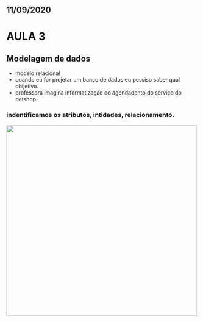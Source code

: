 ## 11/09/2020

# AULA 3

## Modelagem de dados
- modelo relacional
- quando eu for projetar um banco de dados eu pessiso saber qual obijetivo.
- professora imagina informatização do agendadento do serviço do petshop.

### indentificamos os atributos, intidades, relacionamento.

<img src="https://user-images.githubusercontent.com/61218420/93031927-ecb7ec00-f604-11ea-8f51-f9c5e8c5e664.png" width="500">


